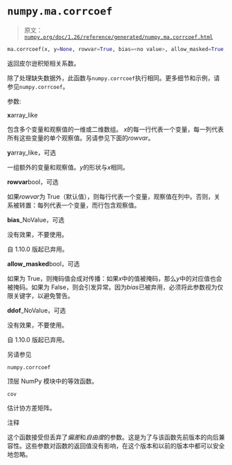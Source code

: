 # `numpy.ma.corrcoef`

> 原文：[`numpy.org/doc/1.26/reference/generated/numpy.ma.corrcoef.html`](https://numpy.org/doc/1.26/reference/generated/numpy.ma.corrcoef.html)

```py
ma.corrcoef(x, y=None, rowvar=True, bias=<no value>, allow_masked=True, ddof=<no value>)
```

返回皮尔逊积矩相关系数。

除了处理缺失数据外，此函数与`numpy.corrcoef`执行相同。更多细节和示例，请参见`numpy.corrcoef`。

参数:

**x**array_like

包含多个变量和观察值的一维或二维数组。 *x*的每一行代表一个变量，每一列代表所有这些变量的单个观察值。另请参见下面的*rowvar*。

**y**array_like，可选

一组额外的变量和观察值。*y*的形状与*x*相同。

**rowvar**bool，可选

如果*rowvar*为 True（默认值），则每行代表一个变量，观察值在列中。否则，关系被转置：每列代表一个变量，而行包含观察值。

**bias**_NoValue，可选

没有效果，不要使用。

自 1.10.0 版起已弃用。

**allow_masked**bool，可选

如果为 True，则掩码值会成对传播：如果*x*中的值被掩码，那么*y*中的对应值也会被掩码。如果为 False，则会引发异常。因为*bias*已被弃用，必须将此参数视为仅限关键字，以避免警告。

**ddof**_NoValue，可选

没有效果，不要使用。

自 1.10.0 版起已弃用。

另请参见

`numpy.corrcoef`

顶层 NumPy 模块中的等效函数。

`cov`

估计协方差矩阵。

注释

这个函数接受但丢弃了*偏差*和*自由度*的参数。这是为了与该函数先前版本的向后兼容性。这些参数对函数的返回值没有影响，在这个版本和以前的版本中都可以安全地忽略。
